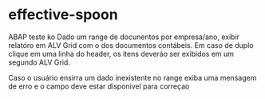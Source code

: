 # effective-spoon
ABAP
teste 
ko
Dado um range de docunentos por empresa/ano, exibir relatóro em ALV Grid com o dos documentos contábeis. Em caso de duplo clique em uma linha do header, os itens deveráo ser exibidos em um segundo  ALV Grid.

Caso o usuário ensirra um dado inexistente no range exiba uma mensagem de erro e o campo deve estar disponivel para correçao 
